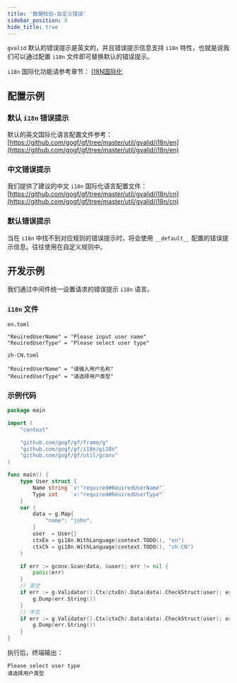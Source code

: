 ```yaml
---
title: '数据校验-自定义错误'
sidebar_position: 8
hide_title: true
---
```


`gvalid` 默认的错误提示是英文的，并且错误提示信息支持 `i18n` 特性，也就是说我们可以通过配置 `i18n` 文件即可替换默认的错误提示。

`i18n` 国际化功能请参考章节： [I18N国际化](output/goframe-v1.16-md/核心组件-重点/I18N国际化)

## 配置示例

### 默认 `i18n` 错误提示

默认的英文国际化语言配置文件参考： [https://github.com/gogf/gf/tree/master/util/gvalid/i18n/en](https://github.com/gogf/gf/tree/master/util/gvalid/i18n/en)

### 中文错误提示

我们提供了建议的中文 `i18n` 国际化语言配置文件： [https://github.com/gogf/gf/tree/master/util/gvalid/i18n/cn](https://github.com/gogf/gf/tree/master/util/gvalid/i18n/cn)

### 默认错误提示

当在 `i18n` 中找不到对应规则的错误提示时，将会使用 `__default__` 配置的错误提示信息。往往使用在自定义规则中。

## 开发示例

我们通过中间件统一设置请求的错误提示 `i18n` 语言。

### `i18n` 文件

`en.toml`

```
"ReuiredUserName" = "Please input user name"
"ReuiredUserType" = "Please select user type"
```

`zh-CN.toml`

```
"ReuiredUserName" = "请输入用户名称"
"ReuiredUserType" = "请选择用户类型"
```

### 示例代码

```go
package main

import (
    "context"

    "github.com/gogf/gf/frame/g"
    "github.com/gogf/gf/i18n/gi18n"
    "github.com/gogf/gf/util/gconv"
)

func main() {
    type User struct {
        Name string `v:"required#ReuiredUserName"`
        Type int    `v:"required#ReuiredUserType"`
    }
    var (
        data = g.Map{
            "name": "john",
        }
        user  = User{}
        ctxEn = gi18n.WithLanguage(context.TODO(), "en")
        ctxCh = gi18n.WithLanguage(context.TODO(), "zh-CN")
    )

    if err := gconv.Scan(data, &user); err != nil {
        panic(err)
    }
    // 英文
    if err := g.Validator().Ctx(ctxEn).Data(data).CheckStruct(user); err != nil {
        g.Dump(err.String())
    }
    // 中文
    if err := g.Validator().Ctx(ctxCh).Data(data).CheckStruct(user); err != nil {
        g.Dump(err.String())
    }
}
```

执行后，终端输出：

```
Please select user type
请选择用户类型
```